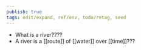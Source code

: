 ```yaml
---
publish: true
tags: edit/expand, ref/env, todo/retag, seed
---
```

- What is a river????
- A river is a [[route]] of [[water]] over [[time]]???

